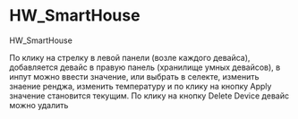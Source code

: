 # HW_SmartHouse
HW_SmartHouse

По клику на стрелку в левой панели (возле каждого девайса), добавляется девайс в правую панель (хранилище умных девайсов), в инпут можно ввести значение, или выбрать в селекте, изменить знаение ренджа, изменить температуру и по клику на кнопку Apply значение становится текущим. По клику на кнопку Delete Device девайс можно удалить
